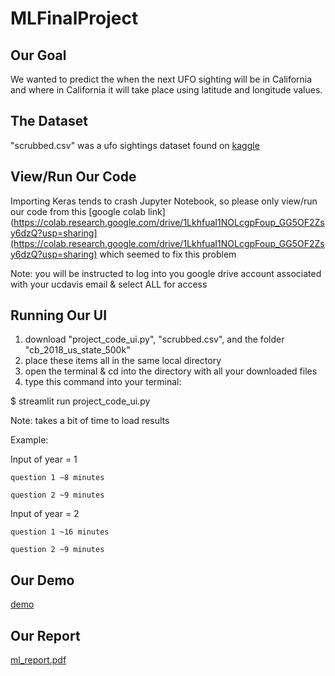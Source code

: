 # MLFinalProject
## Our Goal
We wanted to predict the when the next UFO sighting will be in California and where in California it will take place using latitude and longitude values.

## The Dataset
"scrubbed.csv" was a ufo sightings dataset found on [kaggle](https://www.kaggle.com/datasets/NUFORC/ufo-sightings)

## View/Run Our Code
Importing Keras tends to crash Jupyter Notebook, so please only view/run our code from this [google colab link](https://colab.research.google.com/drive/1LkhfuaI1NOLcgpFoup_GG5OF2Zsy6dzQ?usp=sharing](https://colab.research.google.com/drive/1LkhfuaI1NOLcgpFoup_GG5OF2Zsy6dzQ?usp=sharing) which seemed to fix this problem


Note: you will be instructed to log into you google drive account associated with your ucdavis email & select ALL for access
## Running Our UI
1. download "project_code_ui.py", "scrubbed.csv", and the folder "cb_2018_us_state_500k"
2. place these items all in the same local directory
3. open the terminal & cd into the directory with all your downloaded files
4. type this command into your terminal:

  $ streamlit run project_code_ui.py

Note: takes a bit of time to load results

Example:

  Input of year = 1
  
    question 1 ~8 minutes
    
    question 2 ~9 minutes
    
  Input of year = 2
  
    question 1 ~16 minutes
    
    question 2 ~9 minutes

## Our Demo
[demo](https://drive.google.com/file/d/1fa86uAFri8edmpGrIdrGIFHJqRP_1g2J/view?usp=sharing)

## Our Report
[ml_report.pdf](https://github.com/priyalpatell/MLFinalProject/files/14608729/ml_report.pdf)

